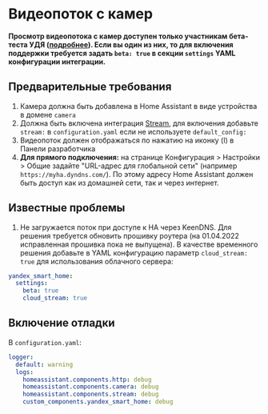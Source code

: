 # Видеопоток с камер

**Просмотр видеопотока с камер доступен только участникам бета-теста УДЯ ([подробнее](https://yandex.ru/dev/dialogs/smart-home/doc/concepts/video_stream.html)). Если вы один из них, то для включения поддержки требуется задать `beta: true` в секции `settings` YAML конфигурации интеграции.**

## Предварительные требования
1. Камера должна быть добавлена в Home Assistant в виде устройства в домене `camera`
2. Должна быть включена интеграция [Stream](https://www.home-assistant.io/integrations/stream/), для включения добавьте `stream:` в `configuration.yaml` если не используете `default_config:`
3. Видеопоток должен отображаться по нажатию на иконку (I) в Панели разработчика
4. **Для прямого подключения:** на странице Конфигурация > Настройки > Общие задайте "URL-адрес для глобальной сети" (например `https://myha.dyndns.com/`). По этому адресу Home Assistant должен быть доступ как из домашней сети, так и через интернет.

## Известные проблемы
1. Не загружается поток при доступе к HA через KeenDNS. Для решения требуется обновить прошивку роутера (на 01.04.2022 исправленная прошивка пока не выпущена). В качестве временного решения добавьте в YAML конфигурацию параметр `cloud_stream: true` для использования облачного сервера:
```yaml
yandex_smart_home:
  settings:
    beta: true
    cloud_stream: true
```

## Включение отладки
В `configuration.yaml`:
```yaml
logger:
  default: warning
  logs:
    homeassistant.components.http: debug
    homeassistant.components.camera: debug
    homeassistant.components.stream: debug
    custom_components.yandex_smart_home: debug
```
